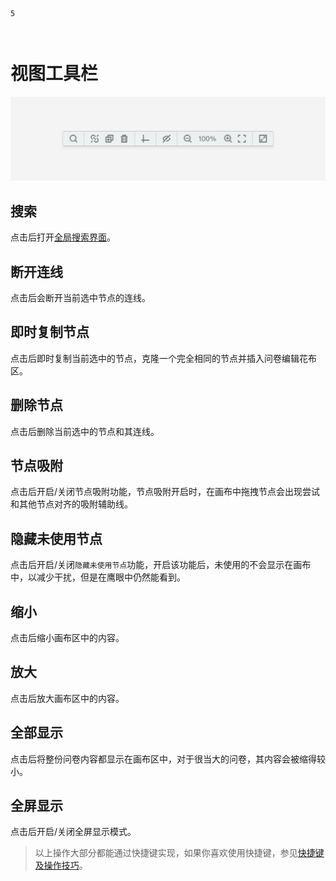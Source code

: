 ```index
5
```
```tag

```
```summary

```
# 视图工具栏

<img src='../../assets/snapshots/layout/footer-bar.png'>

## 搜索
点击后打开[全局搜索界面](../advance-topic/search.md)。

## 断开连线
点击后会断开当前选中节点的连线。

## 即时复制节点
点击后即时复制当前选中的节点，克隆一个完全相同的节点并插入问卷编辑花布区。

## 删除节点
点击后删除当前选中的节点和其连线。

## 节点吸附
点击后开启/关闭节点吸附功能，节点吸附开启时，在画布中拖拽节点会出现尝试和其他节点对齐的吸附辅助线。

## 隐藏未使用节点
点击后开启/关闭`隐藏未使用节点`功能，开启该功能后，未使用的不会显示在画布中，以减少干扰，但是在鹰眼中仍然能看到。

## 缩小
点击后缩小画布区中的内容。

## 放大
点击后放大画布区中的内容。

## 全部显示
点击后将整份问卷内容都显示在画布区中，对于很当大的问卷，其内容会被缩得较小。

## 全屏显示
点击后开启/关闭全屏显示模式。


> 以上操作大部分都能通过快捷键实现，如果你喜欢使用快捷键，参见[快捷键及操作技巧](../shortcut/concept.md)。


